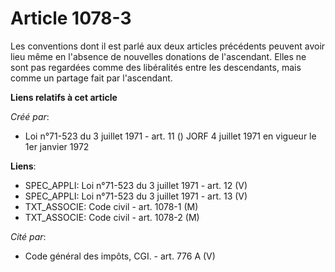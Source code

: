 # Article 1078-3

Les conventions dont il est parlé aux deux articles précédents peuvent avoir lieu même en l'absence de nouvelles donations de
l'ascendant. Elles ne sont pas regardées comme des libéralités entre les descendants, mais comme un partage fait par
l'ascendant.

**Liens relatifs à cet article**

_Créé par_:

  - Loi n°71-523 du 3 juillet 1971 - art. 11 () JORF 4 juillet 1971 en vigueur le 1er janvier 1972

**Liens**:

  - SPEC_APPLI: Loi n°71-523 du 3 juillet 1971 - art. 12 (V)
  - SPEC_APPLI: Loi n°71-523 du 3 juillet 1971 - art. 13 (V)
  - TXT_ASSOCIE: Code civil - art. 1078-1 (M)
  - TXT_ASSOCIE: Code civil - art. 1078-2 (M)

_Cité par_:

  - Code général des impôts, CGI. - art. 776 A (V)
